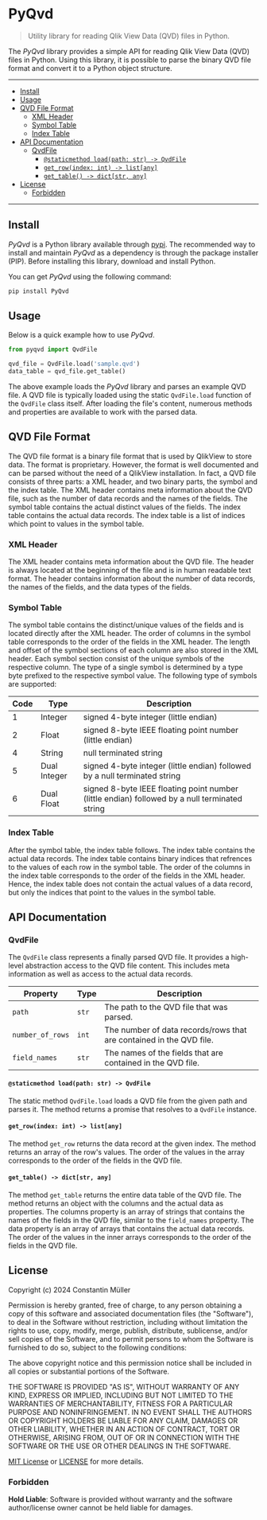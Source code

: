 # PyQvd

> Utility library for reading Qlik View Data (QVD) files in Python.

The _PyQvd_ library provides a simple API for reading Qlik View Data (QVD) files in Python. Using
this library, it is possible to parse the binary QVD file format and convert it to a Python object
structure.

---

- [Install](#install)
- [Usage](#usage)
- [QVD File Format](#qvd-file-format)
  - [XML Header](#xml-header)
  - [Symbol Table](#symbol-table)
  - [Index Table](#index-table)
- [API Documentation](#api-documentation)
  - [QvdFile](#qvdfile)
    - [`@staticmethod load(path: str) -> QvdFile`](#staticmethod-loadpath-str---qvdfile)
    - [`get_row(index: int) -> list[any]`](#get_rowindex-int---listany)
    - [`get_table() -> dict[str, any]`](#get_table---dictstr-any)
- [License](#license)
  - [Forbidden](#forbidden)

---

## Install

_PyQvd_ is a Python library available through [pypi](https://pypi.org/). The recommended way to install and maintain _PyQvd_ as a dependency is through the package installer (PIP). Before installing this library, download and install Python.

You can get _PyQvd_ using the following command:

```bash
pip install PyQvd
```

## Usage

Below is a quick example how to use _PyQvd_.

```python
from pyqvd import QvdFile

qvd_file = QvdFile.load('sample.qvd')
data_table = qvd_file.get_table()
```

The above example loads the _PyQvd_ library and parses an example QVD file. A QVD file is typically loaded using the static
`QvdFile.load` function of the `QvdFile` class itself. After loading the file's content, numerous methods and properties
are available to work with the parsed data.

## QVD File Format

The QVD file format is a binary file format that is used by QlikView to store data. The format is proprietary. However,
the format is well documented and can be parsed without the need of a QlikView installation. In fact, a QVD file consists
of three parts: a XML header, and two binary parts, the symbol and the index table. The XML header contains meta information
about the QVD file, such as the number of data records and the names of the fields. The symbol table contains the actual
distinct values of the fields. The index table contains the actual data records. The index table is a list of indices
which point to values in the symbol table.

### XML Header

The XML header contains meta information about the QVD file. The header is always located at the beginning of the file and
is in human readable text format. The header contains information about the number of data records, the names of the fields,
and the data types of the fields.

### Symbol Table

The symbol table contains the distinct/unique values of the fields and is located directly after the XML header. The order
of columns in the symbol table corresponds to the order of the fields in the XML header. The length and offset of the
symbol sections of each column are also stored in the XML header. Each symbol section consist of the unique symbols of the
respective column. The type of a single symbol is determined by a type byte prefixed to the respective symbol value. The
following type of symbols are supported:

| Code | Type         | Description                                                                                   |
| ---- | ------------ | --------------------------------------------------------------------------------------------- |
| 1    | Integer      | signed 4-byte integer (little endian)                                                         |
| 2    | Float        | signed 8-byte IEEE floating point number (little endian)                                      |
| 4    | String       | null terminated string                                                                        |
| 5    | Dual Integer | signed 4-byte integer (little endian) followed by a null terminated string                    |
| 6    | Dual Float   | signed 8-byte IEEE floating point number (little endian) followed by a null terminated string |

### Index Table

After the symbol table, the index table follows. The index table contains the actual data records. The index table contains
binary indices that refrences to the values of each row in the symbol table. The order of the columns in the index table
corresponds to the order of the fields in the XML header. Hence, the index table does not contain the actual values of a
data record, but only the indices that point to the values in the symbol table.

## API Documentation

### QvdFile

The `QvdFile` class represents a finally parsed QVD file. It provides a high-level abstraction access to the QVD file content.
This includes meta information as well as access to the actual data records.

| Property         | Type  | Description                                                         |
| ---------------- | ----- | ------------------------------------------------------------------- |
| `path`           | `str` | The path to the QVD file that was parsed.                           |
| `number_of_rows` | `int` | The number of data records/rows that are contained in the QVD file. |
| `field_names`    | `str` | The names of the fields that are contained in the QVD file.         |

#### `@staticmethod load(path: str) -> QvdFile`

The static method `QvdFile.load` loads a QVD file from the given path and parses it. The method returns a promise that resolves
to a `QvdFile` instance.

#### `get_row(index: int) -> list[any]`

The method `get_row` returns the data record at the given index. The method returns an array
of the row's values. The order of the values in the array corresponds to the order of the fields in the QVD file.

#### `get_table() -> dict[str, any]`

The method `get_table` returns the entire data table of the QVD file. The method returns an object with the columns and the
actual data as properties. The columns property is an array of strings that contains the names of the fields in the QVD file,
similar to the `field_names` property. The data property is an array of arrays that contains the actual data records. The order
of the values in the inner arrays corresponds to the order of the fields in the QVD file.

## License

Copyright (c) 2024 Constantin Müller

Permission is hereby granted, free of charge, to any person obtaining a copy
of this software and associated documentation files (the "Software"), to deal
in the Software without restriction, including without limitation the rights
to use, copy, modify, merge, publish, distribute, sublicense, and/or sell
copies of the Software, and to permit persons to whom the Software is
furnished to do so, subject to the following conditions:

The above copyright notice and this permission notice shall be included in all
copies or substantial portions of the Software.

THE SOFTWARE IS PROVIDED "AS IS", WITHOUT WARRANTY OF ANY KIND, EXPRESS OR
IMPLIED, INCLUDING BUT NOT LIMITED TO THE WARRANTIES OF MERCHANTABILITY,
FITNESS FOR A PARTICULAR PURPOSE AND NONINFRINGEMENT. IN NO EVENT SHALL THE
AUTHORS OR COPYRIGHT HOLDERS BE LIABLE FOR ANY CLAIM, DAMAGES OR OTHER
LIABILITY, WHETHER IN AN ACTION OF CONTRACT, TORT OR OTHERWISE, ARISING FROM,
OUT OF OR IN CONNECTION WITH THE SOFTWARE OR THE USE OR OTHER DEALINGS IN THE
SOFTWARE.

[MIT License](https://opensource.org/licenses/MIT) or [LICENSE](LICENSE) for
more details.

### Forbidden

**Hold Liable**: Software is provided without warranty and the software
author/license owner cannot be held liable for damages.
